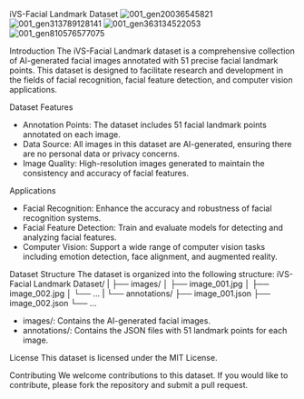 iVS-Facial Landmark Dataset
![001_gen20036545821](https://github.com/ivslabnctu/iVS-FacialLandmarkDataset/assets/95270738/092f1f0f-769d-4a32-b55b-4ead0dd33c99)
![001_gen313789128141](https://github.com/ivslabnctu/iVS-FacialLandmarkDataset/assets/95270738/ff14d698-ba9b-4e7d-a0d4-9083f2422ccc)
![001_gen363134522053](https://github.com/ivslabnctu/iVS-FacialLandmarkDataset/assets/95270738/77c8889e-ee8e-4532-b3da-c83960caf63c)
![001_gen810576577075](https://github.com/ivslabnctu/iVS-FacialLandmarkDataset/assets/95270738/570a64ff-b39d-407c-892c-63d8d3ef03a7)

Introduction
The iVS-Facial Landmark dataset is a comprehensive collection of AI-generated facial images annotated with 51 precise facial landmark points. This dataset is designed to facilitate research and development in the fields of facial recognition, facial feature detection, and computer vision applications.

Dataset Features
- Annotation Points: The dataset includes 51 facial landmark points annotated on each image.
- Data Source: All images in this dataset are AI-generated, ensuring there are no personal data or privacy concerns.
- Image Quality: High-resolution images generated to maintain the consistency and accuracy of facial features.

Applications
- Facial Recognition: Enhance the accuracy and robustness of facial recognition systems.
- Facial Feature Detection: Train and evaluate models for detecting and analyzing facial features.
- Computer Vision: Support a wide range of computer vision tasks including emotion detection, face alignment, and augmented reality.

Dataset Structure
The dataset is organized into the following structure:
iVS-Facial Landmark Dataset/
|
├── images/
│   ├── image_001.jpg
│   ├── image_002.jpg
│   └── ...
|
└── annotations/
    ├── image_001.json
    ├── image_002.json
    └── ...

- images/: Contains the AI-generated facial images.
- annotations/: Contains the JSON files with 51 landmark points for each image.


License
This dataset is licensed under the MIT License.

Contributing
We welcome contributions to this dataset. If you would like to contribute, please fork the repository and submit a pull request.

